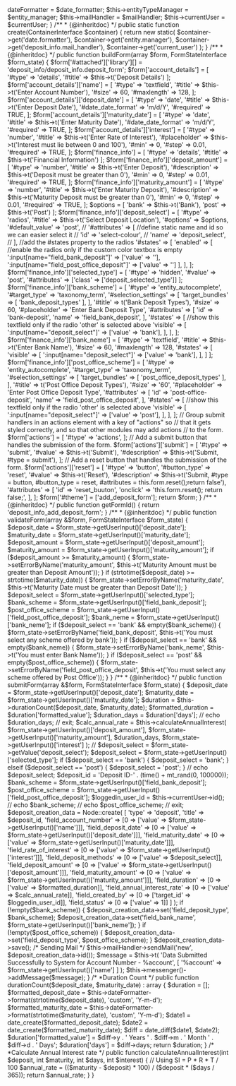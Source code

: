 <?php
namespace Drupal\deposit_info\Form;
use Drupal\Core\Form\FormBase;
use Drupal\Core\Form\FormStateInterface;
use Drupal\Core\Url;
use Drupal\node\Entity\Node;
use Symfony\Component\DependencyInjection\ContainerInterface;
use Drupal\Core\Datetime\DateFormatterInterface;
use Drupal\Core\Entity\EntityTypeManagerInterface;
use Drupal\deposit_info\Controller\MailHandler;
use Drupal\Core\Session\AccountProxy;
/**
 * Implements InputDemo form controller.
 * This example demonstrates the different input elements that are used to
 * collect data in a form.
 */
class AddDepositInfo extends FormBase
{
  /**
     * The date formatter service.
     *
     * @var \Drupal\Core\Datetime\DateFormatterInterface
     */
  protected $dateFormatter;
  /**
     * The entity type manager.
     *
     * @var \Drupal\Core\Entity\EntityTypeManagerInterface
     */
  protected $entityTypeManager;
  /**
   * Send Mail Service
   *
   * @var \Drupal\deposit_info\Controller\MailHandler
   */
  protected $mailHandler;

  /**
   * The current user.
   *
   * @var \Drupal\Core\Session\AccountProxy
   */
  protected $currentUser;
  /**
     * Constructs a new MenuDeleteForm.
     *
     * @param \Drupal\Core\Datetime\DateFormatterInterface   $date_formatter
     *   The date formatter service.
     * @param \Drupal\Core\Entity\EntityTypeManagerInterface $entity_manager
     *   The date formatter service.
     * @param \Drupal\deposit_info\Controller\MailHandler $mailHandler
     *   Send Mail Service.
	 * @param \Drupal\Core\Session\AccountProxy $currentUser
	 *   Current account details service.
     */
  public function __construct(DateFormatterInterface $date_formatter, EntityTypeManagerInterface $entity_manager, MailHandler $mailHandler, AccountProxy $currentUser)
  {
    $this->dateFormatter = $date_formatter;
    $this->entityTypeManager = $entity_manager;
    $this->mailHandler = $mailHandler;
	$this->currentUser = $currentUser;
  }
  /**
     * {@inheritdoc}
     */
  public static function create(ContainerInterface $container)
  {
    return new static(
      $container->get('date.formatter'),
      $container->get('entity.manager'),
      $container->get('deposit_info.mail_handler'),
	  $container->get('current_user')
      );
  }
  /**
     * {@inheritdoc}
     */
  public function buildForm(array $form, FormStateInterface $form_state)
  {
    $form['#attached']['library'][] = 'deposit_info/deposit_info.deposit_form';
    $form['account_details'] = [
      '#type' => 'details',
      '#title' => $this->t('Deposit Details')
    ];
    $form['account_details']['name'] = [
      '#type' => 'textfield',
      '#title' => $this->t('Enter Account Number'),
      '#size' => 60,
      '#maxlength' => 128,
    ];
    $form['account_details']['deposit_date'] = [
      '#type' => 'date',
      '#title' => $this->t('Enter Deposit Date'),
      '#date_date_format' => 'm/d/Y',
      '#required' => TRUE,
    ];
    $form['account_details']['maturity_date'] = [
      '#type' => 'date',
      '#title' => $this->t('Enter Maturity Date'),
      '#date_date_format' => 'm/d/Y',
      '#required' => TRUE,
    ];
    $form['account_details']['interest'] = [
      '#type' => 'number',
      '#title' => $this->t('Enter Rate of Interest'),
      '#placeholder' => $this->t('Interest must lie between 0 and 100'),
      '#min' => 0,
      '#step' => 0.01,
      '#required' => TRUE,
    ];
    $form['finance_info'] = [
      '#type' => 'details',
      '#title' => $this->t('Financial Information')
    ];
    $form['finance_info']['deposit_amount'] = [
      '#type' => 'number',
      '#title' => $this->t('Enter Deposit'),
      '#description' => $this->t('Deposit must be greater than 0'),
      '#min' => 0,
      '#step' => 0.01,
      '#required' => TRUE,
    ];
    $form['finance_info']['maturity_amount'] = [
      '#type' => 'number',
      '#title' => $this->t('Enter Maturity Deposit'),
      '#description' => $this->t('Maturity Deposit must be greater than 0'),
      '#min' => 0,
      '#step' => 0.01,
      '#required' => TRUE,
    ];
    $options = [
      'bank' => $this->t('Bank'),
      'post' => $this->t('Post')
    ];
    $form['finance_info']['deposit_select'] = [
      '#type' => 'radios',
      '#title' => $this->t('Select Deposit Location'),
      '#options' => $options,
      '#default_value' => 'post',
        // '#attributes' => [
        //define static name and id so we can easier select it
        // 'id' => 'select-colour',
        // 'name' => 'deposit_select',
        // ],
        //add the #states property to the radios
      '#states' => [
        'enabled' => [
            //enable the radios only if the custom color textbox is empty
          ':input[name="field_bank_deposit"]' => ['value' => ''],
          ':input[name="field_post_office_deposit"]' => ['value' => '']
        ],
      ],
    ];
    $form['finance_info']['selected_type'] = [
      '#type' => 'hidden',
      '#value' => 'post',
      '#attributes' => ['class' => ['deposit_selected_type']]
    ];
    $form['finance_info']['bank_scheme'] = [
      '#type' => 'entity_autocomplete',
      '#target_type' => 'taxonomy_term',
      '#selection_settings' => [
        'target_bundles' => [
          'bank_deposit_types'
        ],
      ],
      '#title' => t('Bank Deposit Types'),
      '#size' => 60,
      '#placeholder' => 'Enter Bank Deposit Type',
      '#attributes' => [
        'id' => 'bank-deposit',
        'name' => 'field_bank_deposit',
      ],
      '#states' => [
        //show this textfield only if the radio 'other' is selected above
        'visible' => [
          ':input[name="deposit_select"]' => ['value' => 'bank'],
        ],
      ],
    ];
    $form['finance_info']['bank_neme'] = [
      '#type' => 'textfield',
      '#title' => $this->t('Enter Bank Name'),
      '#size' => 60,
      '#maxlength' => 128,
      '#states' => [
        'visible' => [
          ':input[name="deposit_select"]' => ['value' => 'bank'],
        ],
      ]
    ];
    $form['finance_info']['post_office_scheme'] = [
      '#type' => 'entity_autocomplete',
      '#target_type' => 'taxonomy_term',
      '#selection_settings' => [
        'target_bundles' => [
          'post_office_deposit_types'
        ],
      ],
      '#title' => t('Post Office Deposit Types'),
      '#size' => '60',
      '#placeholder' => 'Enter Post Office Deposit Type',
      '#attributes' => [
        'id' => 'post-office-deposit',
        'name' => 'field_post_office_deposit',
      ],
      '#states' => [
        //show this textfield only if the radio 'other' is selected above
        'visible' => [
          ':input[name="deposit_select"]' => ['value' => 'post'],
        ],
      ],
    ];
        // Group submit handlers in an actions element with a key of "actions" so
        // that it gets styled correctly, and so that other modules may add actions
        // to the form.
    $form['actions'] = [
      '#type' => 'actions',
    ];
        // Add a submit button that handles the submission of the form.
    $form['actions']['submit'] = [
      '#type' => 'submit',
      '#value' => $this->t('Submit'),
      '#description' => $this->t('Submit, #type = submit'),
    ];
        // Add a reset button that handles the submission of the form.
    $form['actions']['reset'] = [
      '#type' => 'button',
      '#button_type' => 'reset',
      '#value' => $this->t('Reset'),
      '#description' => $this->t('Submit, #type = button, #button_type = reset, #attributes = this.form.reset();return false'),
      '#attributes' => [
        'id' => 'reset_buuton',
        'onclick' => 'this.form.reset(); return false;',
      ],
    ];

    $form['#theme'] = ['add_deposit_form'];
    return $form;
  }
  /**
     * {@inheritdoc}
     */
  public function getFormId()
  {
    return 'deposit_info_add_deposit_form';
  }
  /**
     * {@inheritdoc}
     */
  public function validateForm(array &$form, FormStateInterface $form_state)
  {
    $deposit_date = $form_state->getUserInput()['deposit_date'];
    $maturity_date = $form_state->getUserInput()['maturity_date'];
    $deposit_amount = $form_state->getUserInput()['deposit_amount'];
    $maturity_amount = $form_state->getUserInput()['maturity_amount'];
    if ($deposit_amount >= $maturity_amount) {
      $form_state->setErrorByName('maturity_amount', $this->t('Maturity Amount must be greater than Deposit Amount'));
    }
    if (strtotime($deposit_date) >= strtotime($maturity_date)) {
      $form_state->setErrorByName('maturity_date', $this->t('Maturity Date must be greater than Deposit Date'));
    }
    $deposit_select = $form_state->getUserInput()['selected_type'];
    $bank_scheme = $form_state->getUserInput()['field_bank_deposit'];
    $post_office_scheme = $form_state->getUserInput()['field_post_office_deposit'];
    $bank_neme = $form_state->getUserInput()['bank_neme'];
    if ($deposit_select == 'bank' && empty($bank_scheme)) {
      $form_state->setErrorByName('field_bank_deposit', $this->t('You must select any scheme offered by bank'));
    }
    if ($deposit_select == 'bank' && empty($bank_neme)) {
      $form_state->setErrorByName('bank_neme', $this->t('You must enter Bank Name'));
    }
    if ($deposit_select == 'post' && empty($post_office_scheme)) {
      $form_state->setErrorByName('field_post_office_deposit', $this->t('You must select any scheme offered by Post Office'));
    }
  }
  /**
     * {@inheritdoc}
     */
  public function submitForm(array &$form, FormStateInterface $form_state)
  {
    $deposit_date = $form_state->getUserInput()['deposit_date'];
    $maturity_date = $form_state->getUserInput()['maturity_date'];
    $duration = $this->durationCount($deposit_date, $maturity_date);
    $formatted_duration = $duration['formatted_value'];
    $duration_days = $duration['days'];
        // echo $duration_days;
        // exit;
    $calc_annual_rate = $this->calculateAnnualInterest(
      $form_state->getUserInput()['deposit_amount'],
      $form_state->getUserInput()['maturity_amount'],
      $duration_days,
      $form_state->getUserInput()['interest']
    );
        // $deposit_select = $form_state->getValue('deposit_select');
    $deposit_select = $form_state->getUserInput()['selected_type'];
    if ($deposit_select == 'bank') {
      $deposit_select = 'bank';
    } elseif ($deposit_select == 'post') {
      $deposit_select = 'post';
    }
        // echo $deposit_select;
    $deposit_id = 'Deposit ID-' . (time() + mt_rand(0, 100000));
    $bank_scheme = $form_state->getUserInput()['field_bank_deposit'];
    $post_office_scheme = $form_state->getUserInput()['field_post_office_deposit'];
	$loggedin_user_id = $this->currentUser->id();
        // echo $bank_scheme;
        // echo $post_office_scheme;
        // exit;
    $deposit_creation_data = Node::create(
      [
        'type' => 'deposit',
        'title' => $deposit_id,
        'field_account_number' => [0 => ['value' => $form_state->getUserInput()['name']]],
        'field_deposit_date' => [0 => ['value' => $form_state->getUserInput()['deposit_date']]],
        'field_maturity_date' => [0 => ['value' => $form_state->getUserInput()['maturity_date']]],
        'field_rate_of_interest' => [0 => ['value' => $form_state->getUserInput()['interest']]],
        'field_deposit_methods' => [0 => ['value' => $deposit_select]],
        'field_deposit_amount' => [0 => ['value' => $form_state->getUserInput()['deposit_amount']]],
        'field_maturity_amount' => [0 => ['value' => $form_state->getUserInput()['maturity_amount']]],
        'field_duration' => [0 => ['value' => $formatted_duration]],
        'field_annual_interest_rate' => [0 => ['value' => $calc_annual_rate]],
		'field_created_by' => [0 => ['target_id' => $loggedin_user_id]],
        'field_status' => [0 => ['value' => 1]]
      ]
    );
    if (!empty($bank_scheme)) {
      $deposit_creation_data->set('field_deposit_type', $bank_scheme);
      $deposit_creation_data->set('field_bank_name', $form_state->getUserInput()['bank_neme']);
    }
    if (!empty($post_office_scheme)) {
      $deposit_creation_data->set('field_deposit_type', $post_office_scheme);
    }
    $deposit_creation_data->save();
    /* Sending Mail */
    $this->mailHandler->sendMail('new', $deposit_creation_data->id());
    $message = $this->t(
      'Data Submitted Successfully to System for Account Number - %account',
      [
        '%account' => $form_state->getUserInput()['name']
      ]
    );
    $this->messenger()->addMessage($message);
  }
  /*
    *Duration Count
    */
  public function durationCount($deposit_date, $maturity_date) : array
  {
    $duration = [];
    $formatted_deposit_date = $this->dateFormatter->format(strtotime($deposit_date), 'custom', 'Y-m-d');
    $formatted_maturity_date = $this->dateFormatter->format(strtotime($maturity_date), 'custom', 'Y-m-d');
    $date1 = date_create($formatted_deposit_date);
    $date2 = date_create($formatted_maturity_date);
    $diff = date_diff($date1, $date2);
    $duration['formatted_value'] = $diff->y . ' Years ' . $diff->m . ' Month ' . $diff->d . ' Days';
    $duration['days'] = $diff->days;
    return $duration;
  }
  /*
    *Calculate Annual Interest rate
    */
  public function calculateAnnualInterest(int $deposit, int $maturity, int $days, int $interest)
  {
      // Using SI = P * R * T / 100
    $annual_rate = (($maturity - $deposit) * 100) / ($deposit * ($days / 365));
    return $annual_rate;
  }
}
